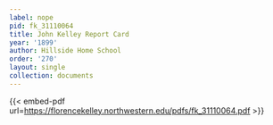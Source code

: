 ```yaml
---
label: nope
pid: fk_31110064
title: John Kelley Report Card
year: '1899'
author: Hillside Home School
order: '270'
layout: single
collection: documents
---
```



{{< embed-pdf url=https://florencekelley.northwestern.edu/pdfs/fk_31110064.pdf >}}